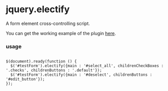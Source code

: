 # jquery.electify

A form element cross-controlling script.

You can get the working example of the plugin <a href="http://jsfiddle.net/utr64kbz/8/" target="_blank">here</a>.

### usage
<pre lang="javascript">
<code>
$(document).ready(function () {
  $('#testForm').electify({main : '#select_all', childrenCheckBoxes : '.checks', childrenButtons : '.default'});
  $('#testForm').electify({main : '#deselect', childrenButtons : '#edit_button'});
});
</code>
</pre>
